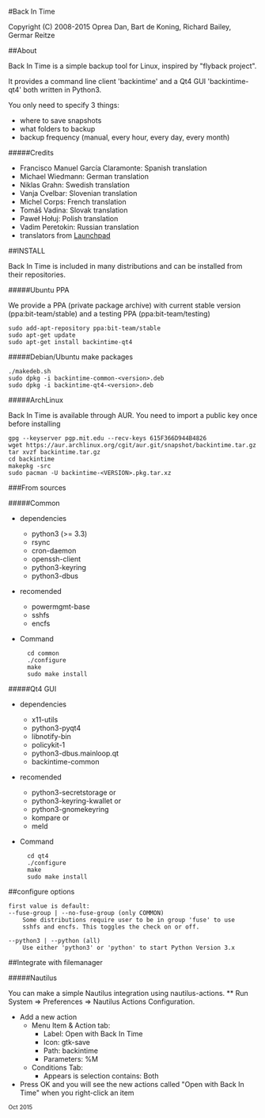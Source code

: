 #Back In Time

Copyright (C) 2008-2015 Oprea Dan, Bart de Koning, Richard Bailey, Germar Reitze

##About

Back In Time is a simple backup tool for Linux, inspired by "flyback project".

It provides a command line client 'backintime' and a Qt4 GUI 'backintime-qt4'
both written in Python3.

You only need to specify 3 things:
* where to save snapshots
* what folders to backup
* backup frequency (manual, every hour, every day, every month)

#####Credits

* Francisco Manuel García Claramonte: Spanish translation
* Michael Wiedmann: German translation
* Niklas Grahn: Swedish translation
* Vanja Cvelbar: Slovenian translation
* Michel Corps: French translation
* Tomáš Vadina: Slovak translation
* Paweł Hołuj: Polish translation
* Vadim Peretokin: Russian translation
* translators from [Launchpad](https://translations.launchpad.net/backintime/trunk/+pots/back-in-time)

##INSTALL

Back In Time is included in many distributions and can be installed from their 
repositories.

#####Ubuntu PPA

We provide a PPA (private package archive) with current stable version (ppa:bit-team/stable)
and a testing PPA (ppa:bit-team/testing)

    sudo add-apt-repository ppa:bit-team/stable
    sudo apt-get update
    sudo apt-get install backintime-qt4

#####Debian/Ubuntu make packages

    ./makedeb.sh
    sudo dpkg -i backintime-common-<version>.deb
    sudo dpkg -i backintime-qt4-<version>.deb

#####ArchLinux

Back In Time is available through AUR. You need to import a public key once
before installing

    gpg --keyserver pgp.mit.edu --recv-keys 615F366D944B4826
    wget https://aur.archlinux.org/cgit/aur.git/snapshot/backintime.tar.gz
    tar xvzf backintime.tar.gz
    cd backintime
    makepkg -src
    sudo pacman -U backintime-<VERSION>.pkg.tar.xz

###From sources

#####Common

* dependencies
    - python3 (>= 3.3)
    - rsync
    - cron-daemon
    - openssh-client
    - python3-keyring
    - python3-dbus

* recomended
    - powermgmt-base
    - sshfs
    - encfs

* Command

        cd common
        ./configure
        make
        sudo make install


#####Qt4 GUI

* dependencies
    - x11-utils
    - python3-pyqt4
    - libnotify-bin
    - policykit-1
    - python3-dbus.mainloop.qt
    - backintime-common

* recomended
    - python3-secretstorage or
    - python3-keyring-kwallet or
    - python3-gnomekeyring
    - kompare or
    - meld

* Command

        cd qt4
        ./configure
        make
        sudo make install


##configure options

    first value is default:
    --fuse-group | --no-fuse-group (only COMMON)
        Some distributions require user to be in group 'fuse' to use
        sshfs and encfs. This toggles the check on or off.

    --python3 | --python (all)
        Use either 'python3' or 'python' to start Python Version 3.x


##Integrate with filemanager

#####Nautilus

You can make a simple Nautilus integration using nautilus-actions.
** Run System => Preferences => Nautilus Actions Configuration.
* Add a new action
    * Menu Item & Action tab:
        * Label: Open with Back In Time
        * Icon: gtk-save
        * Path: backintime
        * Parameters: %M
    * Conditions Tab:
        * Appears is selection contains: Both
* Press OK and you will see the new actions called "Open with Back In Time" when you right-click an item

<sub>Oct 2015</sub>

